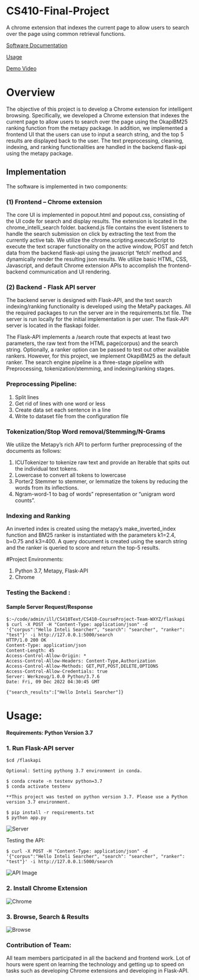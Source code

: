 # CS410-Final-Project 
A chrome extension that indexes the current page to allow users to search over the page using common retrieval functions.

[Software Documentation](#implementation)

[Usage](#usage)

[Demo Video](https://youtu.be/C9gQscdeXmw "Demo Video")

# Overview

The objective of this project is to develop a Chrome extension for intelligent browsing. Specifically, we developed a Chrome extension that indexes the current page to allow users to search over the page using the OkapiBM25 ranking function from the metapy package. In addition, we implemented a frontend UI that the users can use to input a search string, and the top 5 results are displayed back to the user.
The text preprocessing, cleaning, indexing, and ranking functionalities are handled in the backend flask-api using the metapy package.

## Implementation
The software is implemented in two components:

### (1) Frontend – Chrome extension

The core UI is implemented in popout.html and popout.css, consisting of the UI code for search and display results. The extension is located in the chrome_intelli_search folder.
backend.js file contains the event listeners to handle the search submission on click by extracting the text from the currently active tab. We utilize the chrome.scripting.executeScript to execute the text scraper functionality on the active window, POST and fetch data from the backend flask-api using the javascript ‘fetch’ method and dynamically render the resulting json results. We utilize basic HTML, CSS, Javascript, and default Chrome extension APIs to accomplish the frontend-backend communication and UI rendering.

### (2) Backend - Flask API server

The backend server is designed with Flask-API, and the text search indexing/ranking functionality is developed using the MetaPy packages. All the required packages to run the server are in the requirements.txt file. The server is run locally for the initial implementation is per user. The flask-API server is located in the flaskapi folder.

The Flask-API implements a /search route that expects at least two parameters, the raw text from the HTML page(corpus) and the search string. Optionally, a ranker option can be passed to test out other available rankers. However, for this project, we implement OkapiBM25 as the default ranker. 
The search engine pipeline is a three-stage pipeline with Preprocessing, tokenization/stemming, and indexing/ranking stages.

### Preprocessing Pipeline:
1. Split lines
2. Get rid of lines with one word or less
3.  Create data set each sentence in a line
4. Write to dataset file from the configuration file

### Tokenization/Stop Word removal/Stemming/N-Grams
We utilize the Metapy’s rich API to perform further preprocessing of the documents as follows:
1. ICUTokenizer  to tokenize raw text and provide an Iterable that spits out the individual text tokens.
2. Lowercase to convert all tokens to lowercase
3.  Porter2 Stemmer to  stemmer, or lemmatize the tokens by reducing the words from its inflections.
4. Ngram-word-1 to  bag of words” representation or “unigram word counts”.

### Indexing and Ranking

An inverted index is created using the metapy’s make_inverted_index function  and BM25 ranker is instantiated with the parameters k1=2.4, b=0.75 and k3=400.  A query document is created using the search string and the ranker is queried to score  and return the top-5 results.

#Project Environments:
1.	Python 3.7, Metapy, Flask-API
2.	Chrome


### Testing the Backend :
#### Sample Server Request/Response
```
$:~/code/admin/ill/CS410Text/CS410-CourseProject-Team-WXYZ/flaskapi
$ curl -X POST -H "Content-Type: application/json" -d '{"corpus":"Hello Inteli Searcher", "search": "searcher", "ranker": "test"}' -i http://127.0.0.1:5000/search
HTTP/1.0 200 OK
Content-Type: application/json
Content-Length: 45
Access-Control-Allow-Origin: *
Access-Control-Allow-Headers: Content-Type,Authorization
Access-Control-Allow-Methods: GET,PUT,POST,DELETE,OPTIONS
Access-Control-Allow-Credentials: true
Server: Werkzeug/1.0.0 Python/3.7.6
Date: Fri, 09 Dec 2022 04:30:45 GMT
```

```
{"search_results":["Hello Inteli Searcher"]}
```

# Usage:
#### Requirements: Python Version 3.7	

### 1.	Run Flask-API server
```
$cd /flaskapi

Optional: Setting pythong 3.7 environment in conda.

$ conda create -n testenv python=3.7
$ conda activate testenv

**This project was tested on python version 3.7. Please use a Python version 3.7 environment.

$ pip install -r requirements.txt
$ python app.py
``` 

![Server](./images/app_server.png "")

Testing the API:

```
$ curl -X POST -H "Content-Type: application/json" -d '{"corpus":"Hello Inteli Searcher", "search": "searcher", "ranker": "test"}' -i http://127.0.0.1:5000/search
 ```
![API Image](./images/api_test.png "")


### 2.	Install Chrome Extension

 
![Chrome](./images/install_extension.png "")


### 3.	Browse, Search & Results
 

![Browse](./images/browse.png "")


### Contribution of Team:

All team members participated in all the  backend and frontend work. Lot of hours were spent on learning the technology and getting up to speed on tasks such as  developing Chrome extensions and developing in Flask-API.

